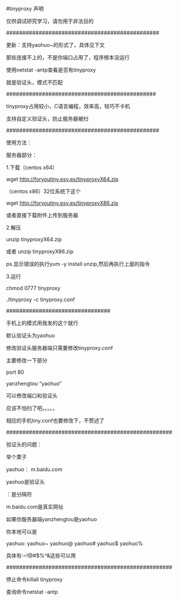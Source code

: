 #tinyproxy
声明

仅供调试研究学习，请勿用于非法目的

###############################################

更新：支持yaohuo~的形式了，具体见下文

那些连接不上的，不是你端口占用了，程序根本没运行

使用netstat -antp查看是否有tinyproxy

就是验证头，模式不匹配

##############################################

tinyproxy占用较小，C语言编程，效率高，轻巧不卡机

支持自定义验证头，防止服务器被扫

###############################################

使用方法：

服务器部分：

1.下载（centos x64）

wget http://foryoutiny.esy.es/tinyproxyX64.zip

（centos x86）32位系统下这个

wget http://foryoutiny.esy.es/tinyproxyX86.zip

或者直接下载附件上传到服务器

2.解压

unzip tinyproxyX64.zip

或者 unzip tinyproxyX86.zip

ps.显示错误的执行yum -y install unzip,然后再执行上面的指令

3.运行

chmod 0777 tinyproxy

./tinyproxy -c tinyproxy.conf

################################

手机上的模式用我发的这个就行

默认验证头为yaohuo

修改验证头服务器端只需要修改tinyproxy.conf

主要修改一下部分

port 80

yanzhengtou “yaohuo“

可以修改端口和验证头

应该不怕扫了吧。。。。。

相应的手机tiny.conf也要修改下，不赘述了

###################################################

验证头的问题：

举个栗子

yaohuo： m.baidu.com

yaohuo是验证头

：是分隔符

m.baidu.com是真实网址

如果你服务器端yanzhengtou是yaohuo

你本地可以是

yaohuo: yaohuo~ yaohuo@ yaohuo# yaohuo$ yaohuo%

具体有:~!@#$%^&这些可以用

###################################################

停止命令killall tinyproxy

查询命令netstat -antp
